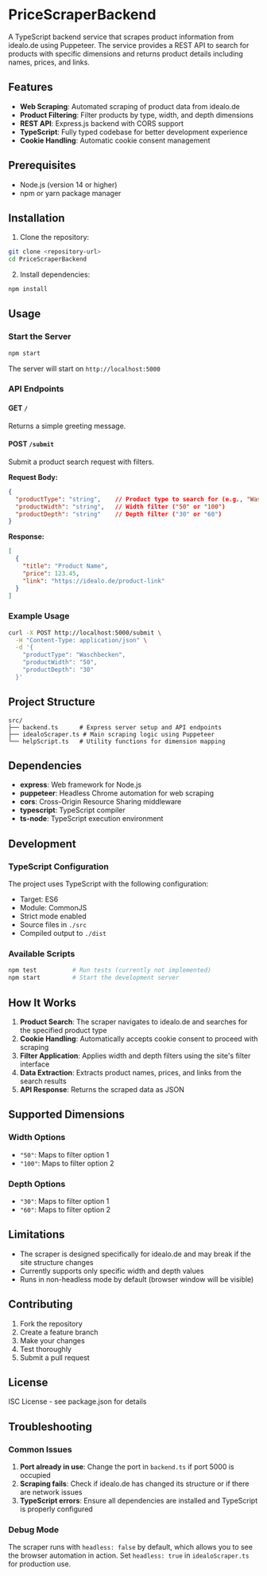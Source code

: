 # PriceScraperBackend

A TypeScript backend service that scrapes product information from idealo.de using Puppeteer. The service provides a REST API to search for products with specific dimensions and returns product details including names, prices, and links.

## Features

- **Web Scraping**: Automated scraping of product data from idealo.de
- **Product Filtering**: Filter products by type, width, and depth dimensions
- **REST API**: Express.js backend with CORS support
- **TypeScript**: Fully typed codebase for better development experience
- **Cookie Handling**: Automatic cookie consent management

## Prerequisites

- Node.js (version 14 or higher)
- npm or yarn package manager

## Installation

1. Clone the repository:
```bash
git clone <repository-url>
cd PriceScraperBackend
```

2. Install dependencies:
```bash
npm install
```

## Usage

### Start the Server

```bash
npm start
```

The server will start on `http://localhost:5000`

### API Endpoints

#### GET `/`
Returns a simple greeting message.

#### POST `/submit`
Submit a product search request with filters.

**Request Body:**
```json
{
  "productType": "string",    // Product type to search for (e.g., "Waschbecken")
  "productWidth": "string",   // Width filter ("50" or "100")
  "productDepth": "string"    // Depth filter ("30" or "60")
}
```

**Response:**
```json
[
  {
    "title": "Product Name",
    "price": 123.45,
    "link": "https://idealo.de/product-link"
  }
]
```

### Example Usage

```bash
curl -X POST http://localhost:5000/submit \
  -H "Content-Type: application/json" \
  -d '{
    "productType": "Waschbecken",
    "productWidth": "50",
    "productDepth": "30"
  }'
```

## Project Structure

```
src/
├── backend.ts      # Express server setup and API endpoints
├── idealoScraper.ts # Main scraping logic using Puppeteer
└── helpScript.ts   # Utility functions for dimension mapping
```

## Dependencies

- **express**: Web framework for Node.js
- **puppeteer**: Headless Chrome automation for web scraping
- **cors**: Cross-Origin Resource Sharing middleware
- **typescript**: TypeScript compiler
- **ts-node**: TypeScript execution environment

## Development

### TypeScript Configuration
The project uses TypeScript with the following configuration:
- Target: ES6
- Module: CommonJS
- Strict mode enabled
- Source files in `./src`
- Compiled output to `./dist`

### Available Scripts

```bash
npm test          # Run tests (currently not implemented)
npm start         # Start the development server
```

## How It Works

1. **Product Search**: The scraper navigates to idealo.de and searches for the specified product type
2. **Cookie Handling**: Automatically accepts cookie consent to proceed with scraping
3. **Filter Application**: Applies width and depth filters using the site's filter interface
4. **Data Extraction**: Extracts product names, prices, and links from the search results
5. **API Response**: Returns the scraped data as JSON

## Supported Dimensions

### Width Options
- `"50"`: Maps to filter option 1
- `"100"`: Maps to filter option 2

### Depth Options
- `"30"`: Maps to filter option 1
- `"60"`: Maps to filter option 2

## Limitations

- The scraper is designed specifically for idealo.de and may break if the site structure changes
- Currently supports only specific width and depth values
- Runs in non-headless mode by default (browser window will be visible)

## Contributing

1. Fork the repository
2. Create a feature branch
3. Make your changes
4. Test thoroughly
5. Submit a pull request

## License

ISC License - see package.json for details

## Troubleshooting

### Common Issues

1. **Port already in use**: Change the port in `backend.ts` if port 5000 is occupied
2. **Scraping fails**: Check if idealo.de has changed its structure or if there are network issues
3. **TypeScript errors**: Ensure all dependencies are installed and TypeScript is properly configured

### Debug Mode

The scraper runs with `headless: false` by default, which allows you to see the browser automation in action. Set `headless: true` in `idealoScraper.ts` for production use.
